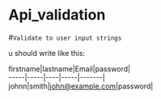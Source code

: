 # Api_validation

#`Validate to user input strings `

u should write like this:

firstname|lastname|Email|password|     
-----|-----|----|-----|-------|     
johnn|smith|john@example.com|password| 

